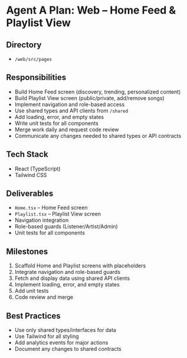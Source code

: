 # Agent A Plan: Web – Home Feed & Playlist View

## Directory
- `/web/src/pages`

## Responsibilities
- Build Home Feed screen (discovery, trending, personalized content)
- Build Playlist View screen (public/private, add/remove songs)
- Implement navigation and role-based access
- Use shared types and API clients from `/shared`
- Add loading, error, and empty states
- Write unit tests for all components
- Merge work daily and request code review
- Communicate any changes needed to shared types or API contracts

## Tech Stack
- React (TypeScript)
- Tailwind CSS

## Deliverables
- `Home.tsx` – Home Feed screen
- `Playlist.tsx` – Playlist View screen
- Navigation integration
- Role-based guards (Listener/Artist/Admin)
- Unit tests for all components

## Milestones
1. Scaffold Home and Playlist screens with placeholders
2. Integrate navigation and role-based guards
3. Fetch and display data using shared API clients
4. Implement loading, error, and empty states
5. Add unit tests
6. Code review and merge

## Best Practices
- Use only shared types/interfaces for data
- Use Tailwind for all styling
- Add analytics events for major actions
- Document any changes to shared contracts
